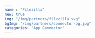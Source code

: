 ```yaml
---
name : "Filezilla"
new: true
img: "/img/partners/filezilla.svg"
bgImg: "/img/partners/connector-bg.jpg"
categories: "App Connector"
---
```

